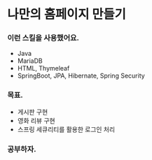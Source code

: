 # 나만의 홈페이지 만들기

### 이런 스킬을 사용했어요.

- Java
- MariaDB
- HTML, Thymeleaf
- SpringBoot, JPA, Hibernate, Spring Security

### 목표.

- 게시판 구현
- 영화 리뷰 구현
- 스프링 세큐리티를 활용한 로그인 처리

### 공부하자.


